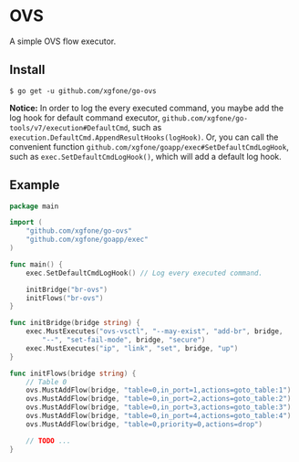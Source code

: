 # OVS

A simple OVS flow executor.

## Install
```shell
$ go get -u github.com/xgfone/go-ovs
```

**Notice:** In order to log the every executed command, you maybe add the log hook for default command executor, `github.com/xgfone/go-tools/v7/execution#DefaultCmd`, such as `execution.DefaultCmd.AppendResultHooks(logHook)`. Or, you can call the convenient function `github.com/xgfone/goapp/exec#SetDefaultCmdLogHook`, such as `exec.SetDefaultCmdLogHook()`, which will add a default log hook.


## Example
```go
package main

import (
	"github.com/xgfone/go-ovs"
	"github.com/xgfone/goapp/exec"
)

func main() {
	exec.SetDefaultCmdLogHook() // Log every executed command.

	initBridge("br-ovs")
	initFlows("br-ovs")
}

func initBridge(bridge string) {
	exec.MustExecutes("ovs-vsctl", "--may-exist", "add-br", bridge,
		"--", "set-fail-mode", bridge, "secure")
	exec.MustExecutes("ip", "link", "set", bridge, "up")
}

func initFlows(bridge string) {
	// Table 0
	ovs.MustAddFlow(bridge, "table=0,in_port=1,actions=goto_table:1")
	ovs.MustAddFlow(bridge, "table=0,in_port=2,actions=goto_table:2")
	ovs.MustAddFlow(bridge, "table=0,in_port=3,actions=goto_table:3")
	ovs.MustAddFlow(bridge, "table=0,in_port=4,actions=goto_table:4")
	ovs.MustAddFlow(bridge, "table=0,priority=0,actions=drop")

	// TODO ...
}
```
